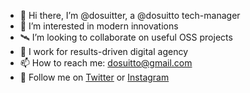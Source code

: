 - 👋 Hi there, I’m @dosuitter, a @dosuitto tech-manager
- 👀 I’m interested in modern innovations
- 🛰️ I’m looking to collaborate on useful OSS projects
- 🍊 I work for results-driven digital agency
- 📫 How to reach me: dosuitto@gmail.com
- 📱  Follow me on [Twitter](https://twitter.com/dosuitto) or [Instagram](https://instagram.com/dosuitto)
